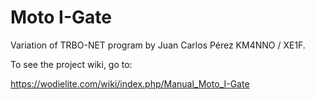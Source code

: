 # Moto I-Gate
Variation of TRBO-NET program by Juan Carlos Pérez KM4NNO / XE1F.

To see the project wiki, go to:

https://wodielite.com/wiki/index.php/Manual_Moto_I-Gate



